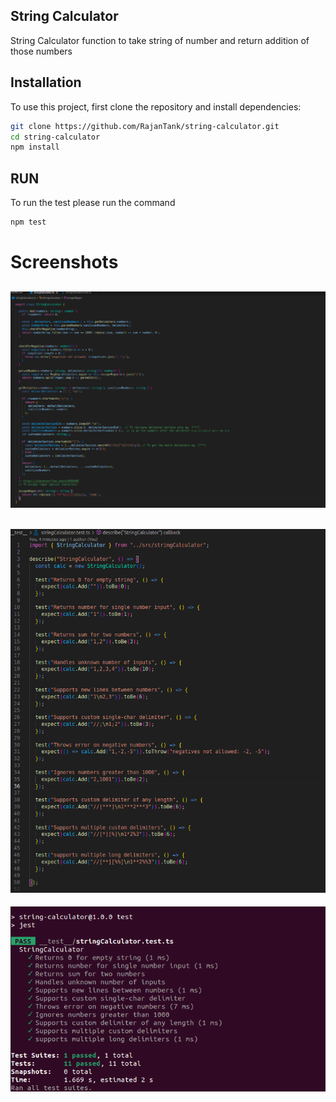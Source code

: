 ## String Calculator

String Calculator function to take string of number and return addition of those numbers

## Installation

To use this project, first clone the repository and install dependencies:

```sh
git clone https://github.com/RajanTank/string-calculator.git
cd string-calculator
npm install
```

## RUN

To run the test please run the command

```sh
npm test
```

# Screenshots

![Code](screenshots/code.png)
-----------

![Testcases](screenshots/testcases.png)
-----------

![Testcases result](screenshots/testcases_result.png)
